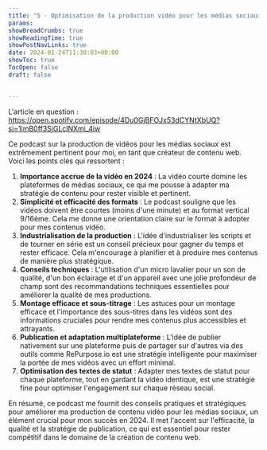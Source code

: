 ```yaml
---
title: "5 - Optimisation de la production vidéo pour les médias sociaux en 2024 : conseils et stratégies pour créateurs de contenu web"
params:
showBreadCrumbs: true
showReadingTime: true
showPostNavLinks: true
date: 2024-01-24T11:30:03+00:00
showToc: true
TocOpen: false
draft: false


---
```


L'article en question : https://open.spotify.com/episode/4Du0GjBFOJx53dCYNtXbUQ?si=1imB0ff3SjGLclNXmi_4iw

Ce podcast sur la production de vidéos pour les médias sociaux est extrêmement pertinent pour moi, en tant que créateur de contenu web. Voici les points clés qui ressortent :

1. **Importance accrue de la vidéo en 2024** : La vidéo courte domine les plateformes de médias sociaux, ce qui me pousse à adapter ma stratégie de contenu pour rester visible et pertinent.
2. **Simplicité et efficacité des formats** : Le podcast souligne que les vidéos doivent être courtes (moins d'une minute) et au format vertical 9/16ème. Cela me donne une orientation claire sur le format à adopter pour mes contenus vidéo.
3. **Industrialisation de la production** : L'idée d'industrialiser les scripts et de tourner en série est un conseil précieux pour gagner du temps et rester efficace. Cela m'encourage à planifier et à produire mes contenus de manière plus stratégique.
4. **Conseils techniques** : L'utilisation d'un micro lavalier pour un son de qualité, d'un bon éclairage et d'un appareil avec une jolie profondeur de champ sont des recommandations techniques essentielles pour améliorer la qualité de mes productions.
5. **Montage efficace et sous-titrage** : Les astuces pour un montage efficace et l'importance des sous-titres dans les vidéos sont des informations cruciales pour rendre mes contenus plus accessibles et attrayants.
6. **Publication et adaptation multiplateforme** : L'idée de publier nativement sur une plateforme puis de partager sur d'autres via des outils comme RePurpose.io est une stratégie intelligente pour maximiser la portée de mes vidéos avec un effort minimal.
7. **Optimisation des textes de statut** : Adapter mes textes de statut pour chaque plateforme, tout en gardant la vidéo identique, est une stratégie fine pour optimiser l'engagement sur chaque réseau social.

En résumé, ce podcast me fournit des conseils pratiques et stratégiques pour améliorer ma production de contenu vidéo pour les médias sociaux, un élément crucial pour mon succès en 2024. Il met l'accent sur l'efficacité, la qualité et la stratégie de publication, ce qui est essentiel pour rester compétitif dans le domaine de la création de contenu web.